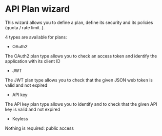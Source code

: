 # API Plan wizard

This wizard allows you to define a plan, define its security and its policies (quota / rate limit..).

4 types are available for plans:

* OAuth2

The OAuth2 plan type allows you to check an access token and identify the application with its client ID

* JWT

The JWT plan type allows you to check that the given JSON web token is valid and not expired

* API key

The API key plan type allows you to identify and to check that the given API key is valid and not expired

* Keyless

Nothing is required: public access
